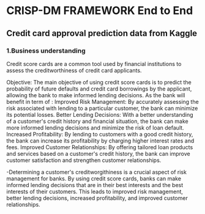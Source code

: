 # CRISP-DM FRAMEWORK End to End
## Credit card approval prediction data from Kaggle
### 1.Business understanding
Credit score cards are a common tool used by financial institutions to assess the creditworthiness of credit card applicants.

Objective:
The main objective of using credit score cards is to predict the probability of future defaults and credit card borrowings by the applicant, allowing the bank to make informed lending decisions. As the bank will benefit in term of :
Improved Risk Management: By accurately assessing the risk associated with lending to a particular customer, the bank can minimize its potential losses.
Better Lending Decisions: With a better understanding of a customer's credit history and financial situation, the bank can make more informed lending decisions and minimize the risk of loan default.
Increased Profitability: By lending to customers with a good credit history, the bank can increase its profitability by charging higher interest rates and fees.
Improved Customer Relationships: By offering tailored loan products and services based on a customer's credit history, the bank can improve customer satisfaction and strengthen customer relationships.


-Determining a customer's creditworgithiness is a crucial aspect of risk management for banks. By using credit score cards, banks can make informed lending decisions that are in their best interests and the best interests of their customers. This leads to improved risk management, better lending decisions, increased profitability, and improved customer relationships.

